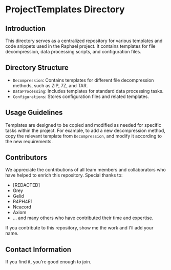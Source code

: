 # ProjectTemplates Directory

## Introduction

This directory serves as a centralized repository for various templates and code snippets used in the Raphael project. It contains templates for file decompression, data processing scripts, and configuration files.

## Directory Structure

- `Decompression`: Contains templates for different file decompression methods, such as ZIP, 7Z, and TAR.
- `DataProcessing`: Includes templates for standard data processing tasks.
- `Configurations`: Stores configuration files and related templates.

## Usage Guidelines

Templates are designed to be copied and modified as needed for specific tasks within the project. For example, to add a new decompression method, copy the relevant template from `Decompression`, and modify it according to the new requirements.

## Contributors

We appreciate the contributions of all team members and collaborators who have helped to enrich this repository. Special thanks to:

- [REDACTED]
- Grey
- Gelid
- R4PH4E1
- Ncacord
- Axiom
- ... and many others who have contributed their time and expertise.

If you contribute to this repository, show me the work and I'll add your name.

## Contact Information

If you find it, you're good enough to join.
